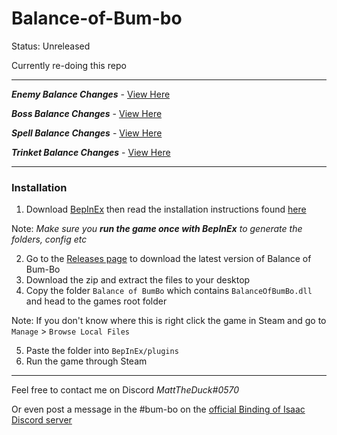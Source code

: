 # Balance-of-Bum-bo

Status: Unreleased

Currently re-doing this repo

---

_**Enemy Balance Changes**_ - [View Here](https://github.com/MattDeDuck/Balance-of-Bum-bo/wiki/Balance---Enemies)

_**Boss Balance Changes**_ - [View Here](https://github.com/MattDeDuck/Balance-of-Bum-bo/wiki/Balance---Bosses)

_**Spell Balance Changes**_ - [View Here](https://github.com/MattDeDuck/Balance-of-Bum-bo/wiki/Balance---Spells)

_**Trinket Balance Changes**_ - [View Here](https://github.com/MattDeDuck/Balance-of-Bum-bo/wiki/Balance---Trinket)

---

### Installation

1. Download [BepInEx](https://github.com/BepInEx/BepInEx/releases) then read the installation instructions found [here](https://bepinex.github.io/bepinex_docs/v5.0/articles/user_guide/installation.html)

Note: _Make sure you **run the game once with BepInEx** to generate the folders, config etc_

2. Go to the [Releases page](https://github.com/MattDeDuck/Balance-of-Bum-bo/releases) to download the latest version of Balance of Bum-Bo
3. Download the zip and extract the files to your desktop
4. Copy the folder `Balance of BumBo` which contains `BalanceOfBumBo.dll` and head to the games root folder

Note: If you don't know where this is right click the game in Steam and go to `Manage` > `Browse Local Files`

5. Paste the folder into `BepInEx/plugins`
6. Run the game through Steam

---
Feel free to contact me on Discord _MattTheDuck#0570_

Or even post a message in the #bum-bo on the [official Binding of Isaac Discord server](https://discord.gg/isaac)
